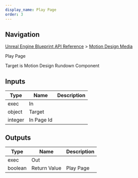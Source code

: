 ```yaml
---
display_name: Play Page
order: 3
---
```

## Navigation

[Unreal Engine Blueprint API Reference](https://dev.epicgames.com/documentation/en-us/unreal-engine/BlueprintAPI) > [Motion Design Media](https://dev.epicgames.com/documentation/en-us/unreal-engine/BlueprintAPI/MotionDesignMedia)

Play Page

Target is Motion Design Rundown Component

## Inputs

| Type | Name | Description |
| --- | --- | --- |
| exec | In |  |
| object | Target |  |
| integer | In Page Id |  |

## Outputs

| Type | Name | Description |
| --- | --- | --- |
| exec | Out |  |
| boolean | Return Value | Play Page |
